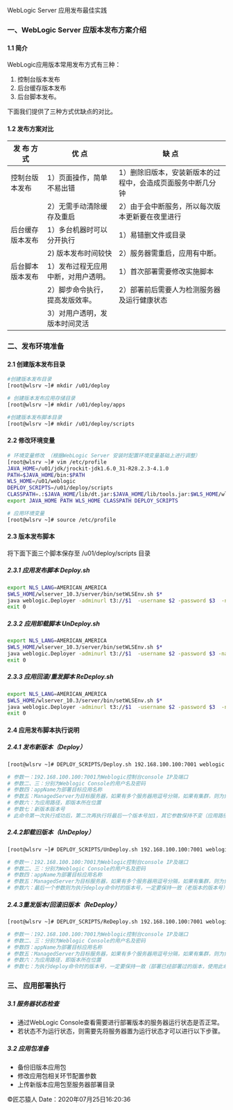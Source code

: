 WebLogic Server 应用发布最佳实践

### 一、WebLogic Server 应版本发布方案介绍

#### 1.1 简介

WebLogic应用版本常用发布方式有三种：

1. 控制台版本发布
2. 后台缓存版本发布
3. 后台脚本发布。

下面我们提供了三种方式优缺点的对比。

#### 1.2 发布方案对比

| 发  布  方  式   | 优      点                          | 缺        点                                                |
| ---------------- | ----------------------------------- | ----------------------------------------------------------- |
| 控制台版本发布   | 1）页面操作，简单不易出错           | 1）删除旧版本，安装新版本的过程中，会造成页面服务中断几分钟 |
|                  | 2）无需手动清除缓存及重启           | 2）由于会中断服务，所以每次版本更新要在夜里进行             |
| 后台缓存版本发布 | 1）多台机器时可以分开执行           | 1）易错删文件或目录                                         |
|                  | 2)	版本发布时间较快              | 2）服务器需重启，应用有中断。                               |
| 后台脚本版本发布 | 1）发布过程无应用中断，对用户透明。 | 1）首次部署需要修改实施脚本                                 |
|                  | 2）脚步命令执行，提高发版效率。     | 2）部署前后需要人为检测服务器及运行健康状态                 |
|                  | 3）对用户透明，发版本时间灵活       |                                                             |

### 二、发布环境准备

#### 2.1 创建版本发布目录

```bash
#创建版本发布目录
[root@wlsrv ~]# mkdir /u01/deploy

# 创建版本发布应用存储目录
[root@wlsrv ~]# mkdir /u01/deploy/apps

#创建版本发布脚本目录
[root@wlsrv ~]# mkdir /u01/deploy/scripts
```

#### 2.2 修改环境变量

```bash
# 环境变量修改 （根据WebLogic Server 安装时配置环境变量基础上进行调整）
[root@wlsrv ~]# vim /etc/profile
JAVA_HOME=/u01/jdk/jrockit-jdk1.6.0_31-R28.2.3-4.1.0
PATH=$JAVA_HOME/bin:$PATH
WLS_HOME=/u01/weblogic
DEPLOY_SCRIPTS=/u01/deploy/scripts
CLASSPATH=.:$JAVA_HOME/lib/dt.jar:$JAVA_HOME/lib/tools.jar:$WLS_HOME/wlserver_10.3/server/lib/weblogic.jar
export JAVA_HOME PATH WLS_HOME CLASSPATH DEPLOY_SCRIPTS

# 应用环境变量
[root@wlsrv ~]# source /etc/profile
```

#### 2.3 版本发布脚本

将下面下面三个脚本保存至 /u01/deploy/scripts 目录

##### 2.3.1  应用发布脚本 Deploy.sh

```bash
export NLS_LANG=AMERICAN_AMERICA
$WLS_HOME/wlserver_10.3/server/bin/setWLSEnv.sh $*
java weblogic.Deployer -adminurl t3://$1  -username $2 -password $3  -name $4 -targets $5 -deploy  -source $6  -appversion $7
exit 0
```

##### 2.3.2 应用卸载脚本 UnDeploy.sh

```bash
export NLS_LANG=AMERICAN_AMERICA
$WLS_HOME/wlserver_10.3/server/bin/setWLSEnv.sh $*
java weblogic.Deployer -adminurl t3://$1  -username $2 -password $3 -name $4 -targets $5 -undeploy -appversion $6
exit 0
```

##### 2.3.3 应用回滚/重发脚本 ReDeploy.sh

```bash
export NLS_LANG=AMERICAN_AMERICA
$WLS_HOME/wlserver_10.3/server/bin/setWLSEnv.sh $*
java weblogic.Deployer -adminurl t3://$1  -username $2 -password $3  -name $4 -targets $5 -redeploy  -source $6 -appversion $7
exit 0
```

#### 2.4 应用发布脚本执行说明

##### 2.4.1 发布新版本（Deploy）

```bash
[root@wlsrv ~]# DEPLOY_SCRIPTS/Deploy.sh 192.168.100.100:7001 weblogic password appName ManagedServer /u01/deploy/app/v1.0.1/appName.war v1.0.1

# 参数一：192.168.100.100:7001为Weblogic控制台console IP及端口
# 参数二、三：分别为Weblogic Console的用户名及密码
# 参数四：appName为部署目标应用名称
# 参数五：ManagedServer为目标服务器，如果有多个服务器用逗号分隔，如果有集群，则为集群的名称。
# 参数六：为应用路径，即版本所在位置
# 参数七：新版本版本号
# 此命令第一次执行成功后，第二次再执行将最后一个版本号加1，其它参数保持不变（应用路径可根据实际情况调整
```

##### 2.4.2卸载旧版本（UnDeploy）

```bash
[root@wlsrv ~]# DEPLOY_SCRIPTS/UnDeploy.sh 192.168.100.100:7001 weblogic password appName ManagedServer  v1.0.1

# 参数一：192.168.100.100:7001为Weblogic控制台console IP及端口
# 参数二、三：分别为Weblogic Console的用户名及密码
# 参数四：appName为部署目标应用名称
# 参数五：ManagedServer为目标服务器，如果有多个服务器用逗号分隔，如果有集群，则为集群的名称。
# 参数六：最后一个参数则为执行deploy命令时的版本号，一定要保持一致（老版本的版本号）
```

##### 2.4.3重发版本/回滚旧版本（ReDeploy）

```bash
[root@wlsrv ~]# DEPLOY_SCRIPTS/ReDeploy.sh 192.168.100.100:7001 weblogic password appName ManagedServer /u01/deploy/app/v1.0.1/appName.war v1.0.1

# 参数一：192.168.100.100:7001为Weblogic控制台console IP及端口
# 参数二、三：分别为Weblogic Console的用户名及密码
# 参数四：appName为部署目标应用名称
# 参数五：ManagedServer为目标服务器，如果有多个服务器用逗号分隔，如果有集群，则为集群的名称。
# 参数六：为应用路径，即版本所在位置
# 参数七：为执行deploy命令时的版本号，一定要保持一致（部署已经部署过的版本，使用此命令，版本号为do.sh里面的版本号，不需要加一，因为是重新部署，所以版本号不变）
```

### 三、 应用部署执行

##### 3.1 服务器状态检查

* 通过WebLogic Console查看需要进行部署版本的服务器运行状态是否正常。
* 若状态不为运行状态，则需要先将服务器置为运行状态才可以进行以下步骤。

##### 3.2 应用包准备

* 备份旧版本应用包
* 修改应用包相关环节配置参数
* 上传新版本应用包至服务器部署目录



©匠芯猿人  Date：2020年07月25日16:20:36